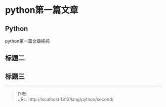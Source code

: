 # python第一篇文章


##  Python

python第一篇文章扽扽
## 标题二
## 标题三

---

> 作者:   
> URL: http://localhost:1313/lang/python/second/  

